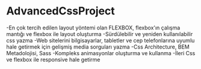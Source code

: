 # AdvancedCssProject
-En çok tercih edilen layout yöntemi olan FLEXBOX, flexbox'ın çalışma mantığı ve flexbox ile layout oluşturma
-Sürdülebilir ve yeniden kullanılabilir css yazma
-Web sitelerini bilgisayarlar, tabletler ve cep telefonlarına uyumlu hale getirmek için gelişmiş media sorguları yazma
-Css Architecture, BEM Metadolojisi, Sass
-Kompleks animasyonlar oluşturma ve kullanma
-İleri Css ve flexbox ile responsive hale getirme
